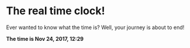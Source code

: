 # The real time clock!

Ever wanted to know what the time is? Well, your journey is about to end!

**The time is Nov 24, 2017, 12:29**